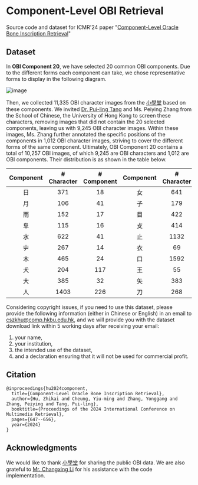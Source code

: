 # Component-Level OBI Retrieval
Source code and dataset for ICMR'24 paper "[Component-Level Oracle Bone Inscription Retrieval](https://dl.acm.org/doi/abs/10.1145/3652583.3658116)"

## Dataset
In **OBI Component 20**, we have selected 20 common OBI components. Due to the different forms each component can take, we chose representative forms to display in the following diagram. 

![image](https://github.com/user-attachments/assets/82687c53-2ead-4eb0-ab37-a13e110ccd04)

Then, we collected 11,335 OBI character images from the [小學堂](https://xiaoxue.iis.sinica.edu.tw/) based on these components. We invited [Dr. Pui-ling Tang](https://web.chinese.hku.hk/en/people/staff/113/) and Ms. Peiying Zhang from the School of Chinese, the University of Hong Kong to screen these characters, removing images that did not contain the 20 selected components, leaving us with 9,245 OBI character images. Within these images, Ms. Zhang further annotated the specific positions of the components in 1,012 OBI character images, striving to cover the different forms of the same component. Ultimately, OBI Component 20 contains a total of 10,257 OBI images, of which 9,245 are OBI characters and 1,012 are OBI components. Their distribution is as shown in the table below.

| Component| # Character | # Component | Component| # Character | # Component |
| :--: | :--: | :--: | :--: | :--: | :--: |
| 日 | 371 | 18 | 女 | 641 | 29
| 月 | 106 | 41 | 子 | 179 | 33
| 雨 | 152 | 17 | 目 | 422 | 31
| 阜 | 115 | 16 | 攴 | 414 | 91
| 水 | 622 | 41 | 止 | 1132 | 72
| 屮 | 267 | 14 | 衣 | 69 | 51
| 木 | 465 | 24 | 口 | 1592 | 42
| 犬 | 204 | 117 | 王 | 55 | 8
| 大 | 385 | 32 | 矢 | 383 |32
| 人 | 1403 | 226 | 刀 | 268 | 77

Considering copyright issues, if you need to use this dataset, please provide the following information (either in Chinese or English) in an email to cszkhu@comp.hkbu.edu.hk, and we will provide you with the dataset download link within 5 working days after receiving your email: 
1. your name,
2. your institution,
3. the intended use of the dataset,
4. and a declaration ensuring that it will not be used for commercial profit.

## Citation
```
@inproceedings{hu2024component,
  title={Component-Level Oracle Bone Inscription Retrieval},
  author={Hu, Zhikai and Cheung, Yiu-ming and Zhang, Yonggang and Zhang, Peiying and Tang, Pui-ling},
  booktitle={Proceedings of the 2024 International Conference on Multimedia Retrieval},
  pages={647--656},
  year={2024}
}
```

## Acknowledgments
We would like to thank [小學堂](https://xiaoxue.iis.sinica.edu.tw/) for sharing the public OBI data. We are also grateful to [Mr. Changxing Li](https://github.com/li1changxing) for his assistance with the code implementation.
